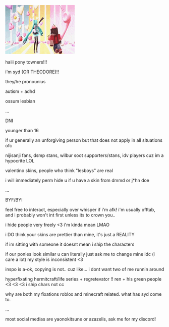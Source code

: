 ![](https://github.com/kazugorou/kazugorou/blob/main/hermitcraft-rendog.gif)

haiii pony towners!!! 

i'm syd (OR THEODORE)!!

they/he pronounius

autism + adhd

ossum lesbian

...

DNI

younger than 16

if ur generally an unforgiving person but that does not apply in all situations ofc

nijisanji fans, dsmp stans, wilbur soot supporters/stans, idv players cuz im a hypocrite LOL

valentino skins, people who think "lesboys" are real

i will immediately perm hide u if u have a skin from dmmd or j*hn doe

...

BYF/BYI

feel free to interact, especially over whisper if i'm afk! i'm usually offtab, and i probably won't int first unless its to crown you..

i hide people very freely <3 i'm kinda mean LMAO

i DO think your skins are prettier than mine, it's just a REALITY

if im sitting with someone it doesnt mean i ship the characters

if our ponies look similar u can literally just ask me to change mine idc (i care a lot) my style is inconsistent <3

inspo is a-ok, copying is not.. cuz like... i dont want two of me runnin around

hyperfixating hermitcraft/life series + regretevator !! ren + his green people <3 <3 <3 i ship chars not cc

why are both my fixations roblox and minecraft related. what has syd come to.

...

most social medias are yaonokitsune or azazelis, ask me for my discord!
